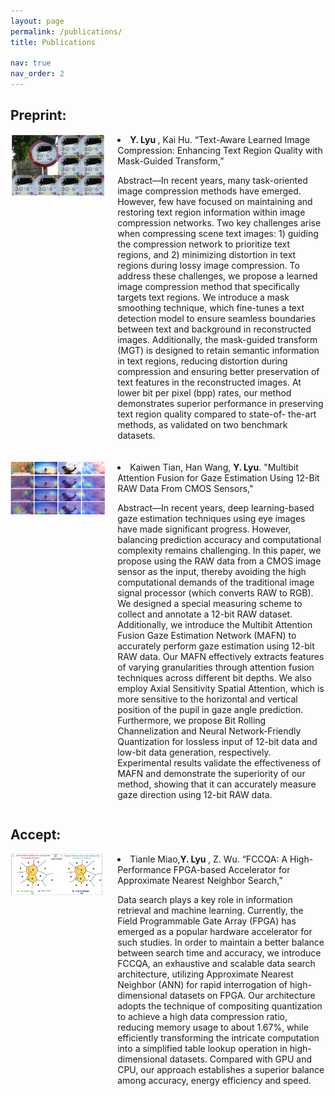 ```yaml
---
layout: page
permalink: /publications/
title: Publications

nav: true
nav_order: 2
---
```


<!-- _pages/publications.md -->

<!-- Bibsearch Feature -->

 
## Preprint:

<div style="display: flex;margin-bottom:20px">

<div style=" max-width: 30%; flex: 0 0 30%;">    <img src="/assets/img/publications/1.png" alt="描述" style="width:100% ;margin-right: 10px;"> </div>

  <div style="flex: 1;  margin-left:20px">
    <li><b>Y. Lyu </b>, Kai Hu. “Text-Aware Learned Image Compression: Enhancing Text Region Quality with Mask-Guided Transform,”</li>
    <p>Abstract—In recent years, many task-oriented image compression methods have emerged. However, few have focused on maintaining and restoring text region information within
image compression networks. Two key challenges arise when compressing scene text images: 1) guiding the compression network to prioritize text regions, and 2) minimizing distortion in text regions during lossy image compression. To address these challenges, we propose a learned image compression method that specifically targets text regions. We introduce a mask smoothing technique, which fine-tunes a text detection model to ensure seamless boundaries between text and background in reconstructed images. Additionally, the mask-guided transform (MGT) is designed to retain semantic information in text regions, reducing distortion during compression and ensuring better preservation of text features in the reconstructed images. At lower bit per pixel (bpp) rates, our method demonstrates superior performance in preserving text region quality compared to state-of-
the-art methods, as validated on two benchmark datasets.</p>
  </div>
</div>

<div style="display: flex;margin-bottom:20px">
<div style=" max-width: 30%; flex: 0 0 30%;">    <img src="/assets/img/publications/3.png" alt="描述" style="flex: 0 0 30%;width:100% ;margin-right: 10px;"> </div>


  <div style="flex: 1;margin-left:20px">
    <li>Kaiwen Tian, Han Wang, <b>Y. Lyu</b>. "Multibit Attention Fusion for Gaze Estimation Using 12-Bit RAW Data From CMOS Sensors," </li>
    <p>Abstract—In recent years, deep learning-based gaze estimation techniques using eye images have made significant progress. However, balancing prediction accuracy and computational complexity remains challenging. In this paper, we propose using the RAW data from a CMOS image sensor as the input, thereby avoiding the high computational demands of the traditional image signal processor (which converts RAW to RGB). We designed a special measuring scheme to collect and annotate a 12-bit RAW dataset. Additionally, we introduce the Multibit Attention Fusion Gaze Estimation Network (MAFN) to accurately perform gaze estimation using 12-bit RAW data. Our MAFN effectively extracts features of varying granularities through attention fusion techniques across different bit depths. We also employ Axial Sensitivity Spatial Attention, which is more sensitive to the horizontal and vertical position of the pupil in gaze angle prediction. Furthermore, we propose Bit Rolling Channelization and Neural Network-Friendly Quantization for lossless input of 12-bit data and low-bit data generation, respectively. Experimental results validate the effectiveness of MAFN and demonstrate the superiority of our method, showing that it can accurately measure gaze direction using 12-bit RAW data.</p>
  </div>
</div>

## Accept:

<div style="display: flex;margin-bottom:20px">
  <div style=" max-width: 30%;">   <img src="/assets/img/publications/2.png" alt="描述" style="flex: 0 0 30%; margin-right: 10px;width:100%">
  </div>
  <div style="flex: 1; margin-left:20px">
    <li>Tianle Miao,<b>Y. Lyu </b>, Z. Wu. “FCCQA: A High-Performance FPGA-based Accelerator for Approximate Nearest Neighbor Search,”</li>
    <p>Data search plays a key role in information retrieval and machine learning. Currently, the Field Programmable Gate Array (FPGA) has emerged as a popular hardware accelerator for such studies. In order to maintain a better balance between search time and accuracy, we introduce FCCQA, an exhaustive and scalable data search architecture, utilizing Approximate Nearest Neighbor (ANN) for rapid interrogation of high-dimensional datasets on FPGA. Our architecture adopts the technique of compositing quantization to achieve a high data compression ratio, reducing memory usage to about 1.67%, while efficiently transforming the intricate computation into a simplified table lookup operation in high-dimensional datasets. Compared with GPU and CPU, our approach establishes a superior balance among accuracy, energy efficiency and speed.</p>
  </div>
</div>



